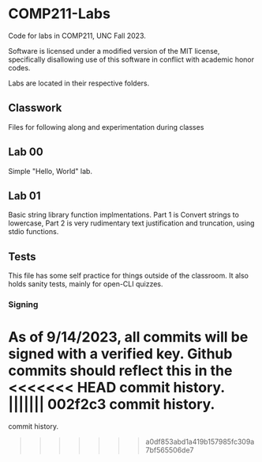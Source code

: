 # COMP211-Labs
Code for labs in COMP211, UNC Fall 2023.

Software is licensed under a modified version of the MIT license,
specifically disallowing use of this software in conflict with 
academic honor codes.

Labs are located in their respective folders.

## Classwork
Files for following along and experimentation during classes

## Lab 00
Simple "Hello, World" lab. 

## Lab 01
Basic string library function implmentations. Part 1 is
Convert strings to lowercase, Part 2 is very rudimentary text justification
and truncation, using stdio functions.

## Tests
This file has some self practice for things outside of the classroom. 
It also holds sanity tests, mainly for open-CLI quizzes.

### Signing
As of 9/14/2023, all commits will be signed with a verified key. Github commits should reflect this in the
<<<<<<< HEAD
commit history.  
||||||| 002f2c3
commit history. 
=======
commit history. 
>>>>>>> a0df853abd1a419b157985fc309a7bf565506de7
